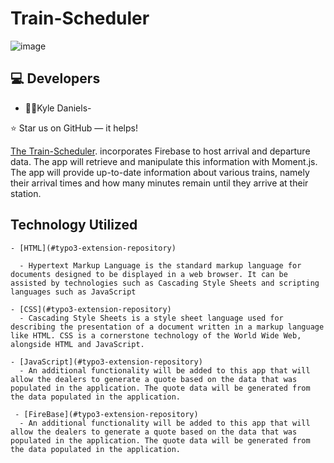 # Train-Scheduler

![image](https://user-images.githubusercontent.com/40472408/74623249-e2d31680-5111-11ea-997f-0fe32164b157.png)


## :computer: Developers

*  :man_teacher:Kyle Daniels- 

⭐️ Star us on GitHub — it helps!


[The Train-Scheduler](https://kyledaniels.github.io/Train-Scheduler/).  incorporates Firebase to host arrival and departure data. The app will retrieve and manipulate this information with Moment.js. The app will provide up-to-date information about various trains, namely their arrival times and how many minutes remain until they arrive at their station. 



## Technology Utilized


    - [HTML](#typo3-extension-repository)
    
      - Hypertext Markup Language is the standard markup language for documents designed to be displayed in a web browser. It can be assisted by technologies such as Cascading Style Sheets and scripting languages such as JavaScript
      
    - [CSS](#typo3-extension-repository)
      - Cascading Style Sheets is a style sheet language used for describing the presentation of a document written in a markup language like HTML. CSS is a cornerstone technology of the World Wide Web, alongside HTML and JavaScript.
      
    - [JavaScript](#typo3-extension-repository)
      - An additional functionality will be added to this app that will allow the dealers to generate a quote based on the data that was populated in the application. The quote data will be generated from the data populated in the application.
      
     - [FireBase](#typo3-extension-repository)
      - An additional functionality will be added to this app that will allow the dealers to generate a quote based on the data that was populated in the application. The quote data will be generated from the data populated in the application.
      
     
      
    
